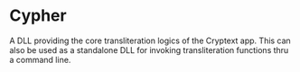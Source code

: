 # Cypher
A DLL providing the core transliteration logics of the Cryptext app. This can also be used as a standalone DLL for invoking transliteration functions thru a command line.
